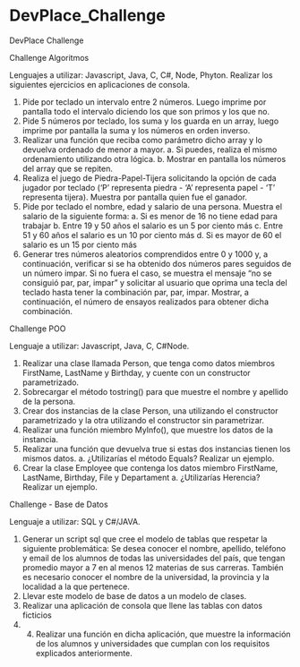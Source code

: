 # DevPlace_Challenge
DevPlace Challenge

Challenge Algoritmos

 Lenguajes a utilizar: Javascript, Java, C, C#, Node, Phyton. 
 Realizar los siguientes ejercicios en aplicaciones de consola. 
1. Pide por teclado un intervalo entre 2 números. Luego imprime por pantalla todo el 
 intervalo diciendo los que son primos y los que no. 
2. Pide 5 números por teclado, los suma y los guarda en un array, luego imprime por 
 pantalla la suma y los números en orden inverso. 
3. Realizar una función que reciba como parámetro dicho array y lo devuelva ordenado de  menor a mayor. 
 a. Si puedes, realiza el mismo ordenamiento utilizando otra lógica. 
 b. Mostrar en pantalla los números del array que se repiten. 
4. Realiza el juego de Piedra-Papel-Tijera solicitando la opción de cada jugador por 
 teclado (‘P’ representa piedra - ‘A’ representa papel - ‘T’ representa tijera). Muestra por 
 pantalla quien fue el ganador. 
5. Pide por teclado el nombre, edad y salario de una persona. Muestra el salario de la 
 siguiente forma:
 a. Si es menor de 16 no tiene edad para trabajar 
 b. Entre 19 y 50 años el salario es un 5 por ciento más 
 c. Entre 51 y 60 años el salario es un 10 por ciento más
 d. Si es mayor de 60 el salario es un 15 por ciento más 
6. Generar tres números aleatorios comprendidos entre 0 y 1000 y, a continuación, 
 verificar si se ha obtenido dos números pares seguidos de un número impar. Si no fuera 
 el caso, se muestra el mensaje “no se consiguió par, par, impar” y solicitar al usuario 
 que oprima una tecla del teclado hasta tener la combinación par, par, impar. Mostrar, a 
 continuación, el número de ensayos realizados para obtener dicha combinación.
 
 Challenge POO
 
 Lenguaje a utilizar: Javascript, Java, C, C#Node. 
 1. Realizar una clase llamada Person, que tenga como datos miembros FirstName, 
 LastName y Birthday, y cuente con un constructor parametrizado. 
 2. Sobrecargar el método tostring() para que muestre el nombre y apellido de la persona. 
 3. Crear dos instancias de la clase Person, una utilizando el constructor parametrizado y la 
 otra utilizando el constructor sin parametrizar. 
 4. Realizar una función miembro MyInfo(), que muestre los datos de la instancia. 
 5. Realizar una función que devuelva true si estas dos instancias tienen los mismos datos. 
 a. ¿Utilizarías el método Equals? Realizar un ejemplo. 
 6. Crear la clase Employee que contenga los datos miembro FirstName, LastName, 
 Birthday, File y Departament 
 a. ¿Utilizarías Herencia? Realizar un ejemplo.
 
 Challenge - Base de Datos
 
 Lenguaje a utilizar: SQL y C#/JAVA. 
 1. Generar un script sql que cree el modelo de tablas que respetar la siguiente 
 problemática:
 Se desea conocer el nombre, apellido, teléfono y email de los alumnos de todas 
 las universidades del país, que tengan promedio mayor a 7 en al menos 12 
 materias de sus carreras. También es necesario conocer el nombre de la 
 universidad, la provincia y la localidad a la que pertenece. 
 2. Llevar este modelo de base de datos a un modelo de clases. 
 3. Realizar una aplicación de consola que llene las tablas con datos ficticios
 4. 4. Realizar una función en dicha aplicación, que muestre la información de los alumnos y 
 universidades que cumplan con los requisitos explicados anteriormente.
